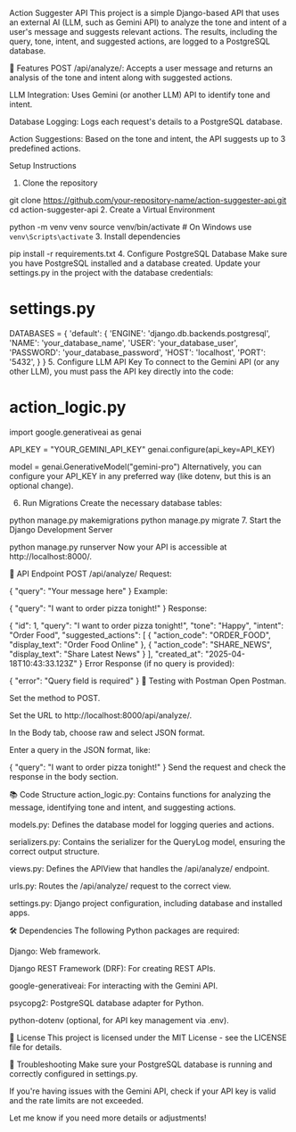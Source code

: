 Action Suggester API
This project is a simple Django-based API that uses an external AI (LLM, such as Gemini API) to analyze the tone and intent of a user's message and suggests relevant actions. The results, including the query, tone, intent, and suggested actions, are logged to a PostgreSQL database.

🚀 Features
POST /api/analyze/: Accepts a user message and returns an analysis of the tone and intent along with suggested actions.

LLM Integration: Uses Gemini (or another LLM) API to identify tone and intent.

Database Logging: Logs each request's details to a PostgreSQL database.

Action Suggestions: Based on the tone and intent, the API suggests up to 3 predefined actions.

 Setup Instructions
1. Clone the repository

git clone https://github.com/your-repository-name/action-suggester-api.git
cd action-suggester-api
2. Create a Virtual Environment

python -m venv venv
source venv/bin/activate  # On Windows use `venv\Scripts\activate`
3. Install dependencies

pip install -r requirements.txt
4. Configure PostgreSQL Database
Make sure you have PostgreSQL installed and a database created. Update your settings.py in the project with the database credentials:


# settings.py

DATABASES = {
    'default': {
        'ENGINE': 'django.db.backends.postgresql',
        'NAME': 'your_database_name',
        'USER': 'your_database_user',
        'PASSWORD': 'your_database_password',
        'HOST': 'localhost',
        'PORT': '5432',
    }
}
5. Configure LLM API Key
To connect to the Gemini API (or any other LLM), you must pass the API key directly into the code:


# action_logic.py

import google.generativeai as genai

API_KEY = "YOUR_GEMINI_API_KEY"
genai.configure(api_key=API_KEY)

model = genai.GenerativeModel("gemini-pro")
Alternatively, you can configure your API_KEY in any preferred way (like dotenv, but this is an optional change).

6. Run Migrations
Create the necessary database tables:


python manage.py makemigrations
python manage.py migrate
7. Start the Django Development Server

python manage.py runserver
Now your API is accessible at http://localhost:8000/.

📡 API Endpoint
POST /api/analyze/
Request:

{
  "query": "Your message here"
}
Example:

{
  "query": "I want to order pizza tonight!"
}
Response:

{
  "id": 1,
  "query": "I want to order pizza tonight!",
  "tone": "Happy",
  "intent": "Order Food",
  "suggested_actions": [
    {
      "action_code": "ORDER_FOOD",
      "display_text": "Order Food Online"
    },
    {
      "action_code": "SHARE_NEWS",
      "display_text": "Share Latest News"
    }
  ],
  "created_at": "2025-04-18T10:43:33.123Z"
}
Error Response (if no query is provided):

{
  "error": "Query field is required"
}
🧪 Testing with Postman
Open Postman.

Set the method to POST.

Set the URL to http://localhost:8000/api/analyze/.

In the Body tab, choose raw and select JSON format.

Enter a query in the JSON format, like:


{
  "query": "I want to order pizza tonight!"
}
Send the request and check the response in the body section.

📚 Code Structure
action_logic.py: Contains functions for analyzing the message, identifying tone and intent, and suggesting actions.

models.py: Defines the database model for logging queries and actions.

serializers.py: Contains the serializer for the QueryLog model, ensuring the correct output structure.

views.py: Defines the APIView that handles the /api/analyze/ endpoint.

urls.py: Routes the /api/analyze/ request to the correct view.

settings.py: Django project configuration, including database and installed apps.

🛠️ Dependencies
The following Python packages are required:

Django: Web framework.

Django REST Framework (DRF): For creating REST APIs.

google-generativeai: For interacting with the Gemini API.

psycopg2: PostgreSQL database adapter for Python.

python-dotenv (optional, for API key management via .env).

🎉 License
This project is licensed under the MIT License - see the LICENSE file for details.

🚀 Troubleshooting
Make sure your PostgreSQL database is running and correctly configured in settings.py.

If you're having issues with the Gemini API, check if your API key is valid and the rate limits are not exceeded.

Let me know if you need more details or adjustments!
